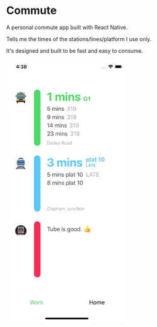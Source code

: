 # Commute

A personal commute app built with React Native.

Tells me the times of the stations/lines/platform I use only.

It's designed and built to be fast and easy to consume.

<img src="https://github.com/petecorreia/commute/raw/master/screenshot.png?raw=true" width="320">
